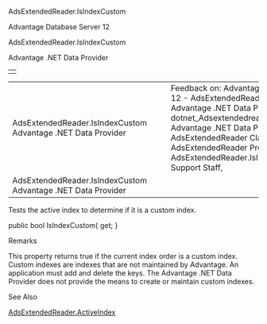 AdsExtendedReader.IsIndexCustom




Advantage Database Server 12  

AdsExtendedReader.IsIndexCustom

Advantage .NET Data Provider

|  |
| --- |
|  |

|  |  |  |  |  |
| --- | --- | --- | --- | --- |
| AdsExtendedReader.IsIndexCustom  Advantage .NET Data Provider |  |  | Feedback on: Advantage Database Server 12 - AdsExtendedReader.IsIndexCustom Advantage .NET Data Provider dotnet\_Adsextendedreader\_isindexcustom Advantage .NET Data Provider > AdsExtendedReader Class > AdsExtendedReader Properties > AdsExtendedReader.IsIndexCustom / Dear Support Staff, |  |
| AdsExtendedReader.IsIndexCustom  Advantage .NET Data Provider |  |  |  |  |

Tests the active index to determine if it is a custom index.

public bool IsIndexCustom{ get; }

Remarks

This property returns true if the current index order is a custom index. Custom indexes are indexes that are not maintained by Advantage. An application must add and delete the keys. The Advantage .NET Data Provider does not provide the means to create or maintain custom indexes.

See Also

[AdsExtendedReader.ActiveIndex](dotnet_adsextendedreader_activeindex.htm)